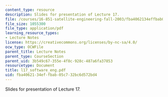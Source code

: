 ```yaml
---
content_type: resource
description: Slides for presentation of Lecture 17.
file: /courses/16-851-satellite-engineering-fall-2003/fba4062134effbab05c732bc6d572bd4_l17_software_eng.pdf
file_size: 1055300
file_type: application/pdf
learning_resource_types:
- Lecture Notes
license: https://creativecommons.org/licenses/by-nc-sa/4.0/
ocw_type: OCWFile
parent_title: Lecture Notes
parent_type: CourseSection
parent_uid: 3b549c67-355e-4f8c-928c-487a6fa37853
resourcetype: Document
title: l17_software_eng.pdf
uid: fba40621-34ef-fbab-05c7-32bc6d572bd4
---
```

Slides for presentation of Lecture 17.